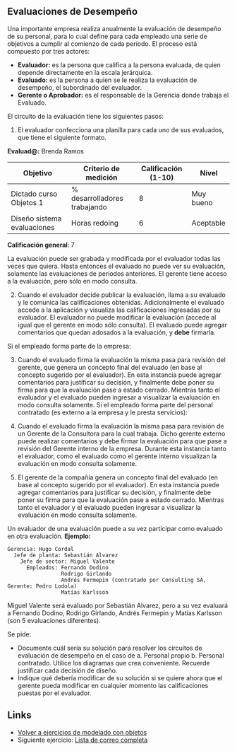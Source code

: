 
## Evaluaciones de Desempeño

Una importante empresa realiza anualmente la evaluación de desempeño de su personal, para lo cual define para cada empleado una serie de objetivos a cumplir al comienzo de cada período. El proceso está compuesto por tres actores: 

- **Evaluador:** es la persona que califica a la persona evaluada, de quien depende directamente en la escala jerárquica. 
- **Evaluado:** es la persona a quien se le realiza la evaluación de desempeño, el subordinado del evaluador. 
- **Gerente o Aprobador:** es el responsable de la Gerencia donde trabaja el Evaluado.

El circuito de la evaluación tiene los siguientes pasos: 

1) El evaluador confecciona una planilla para cada uno de sus evaluados, que tiene el 
siguiente formato. 

**Evaluad@:** Brenda Ramos

| Objetivo | Criterio de medición | Calificación (1-10) | Nivel |
| -------- | -------------------- | ------------------- | ----- |
| Dictado curso Objetos 1 | % desarrolladores trabajando | 8 | Muy bueno |
| Diseño sistema evaluaciones | Horas redoing | 6 | Aceptable |

**Calificación general**: 7

La evaluación puede ser grabada y modificada por el evaluador todas las veces que quiera. Hasta entonces el evaluado no puede ver su evaluación, solamente las evaluaciones de períodos anteriores. El gerente tiene acceso a la evaluación, pero sólo en modo consulta. 

2) Cuando el evaluador decide publicar la evaluación, llama a su evaluado y le comunica las calificaciones obtenidas. Adicionalmente el evaluado accede a la aplicación y visualiza las calificaciones ingresadas por su evaluador. El evaluador no puede modificar la evaluación (accede al igual que el gerente en modo sólo consulta). El evaluado puede agregar comentarios que quedan adosados a la evaluación, y **debe** firmarla.

Si el empleado forma parte de la empresa: 

3. Cuando el evaluado firma la evaluación la misma pasa para revisión del gerente, que genera un concepto final del evaluado (en base al concepto sugerido por el evaluador). En esta instancia puede agregar comentarios para justificar su decisión, y finalmente debe poner su firma para que la evaluación pase a estado cerrado. Mientras tanto el evaluador y el evaluado pueden ingresar a visualizar la evaluación en modo consulta solamente. 
Si el empleado forma parte del personal contratado (es externo a la empresa y le presta servicios): 

4. Cuando el evaluado firma la evaluación la misma pasa para revisión de un Gerente de la Consultora para la cual trabaja. Dicho gerente externo puede realizar comentarios y debe firmar la evaluación para que pase a revisión del Gerente interno de la empresa. Durante esta instancia tanto el evaluador, como el evaluado como el gerente interno visualizan la evaluación en modo consulta solamente.

5. El gerente de la compañía genera un concepto final del evaluado (en base al concepto sugerido por el evaluador). En esta instancia puede agregar comentarios para justificar su decisión, y finalmente debe poner su firma para que la evaluación pase a estado cerrado. Mientras tanto el evaluador y el evaluado pueden ingresar a visualizar la evaluación en modo consulta solamente. 

Un evaluador de una evaluación puede a su vez participar como evaluado en otra evaluación. **Ejemplo:** 

```
Gerencia: Hugo Cordal
  Jefe de planta: Sebastián Alvarez
    Jefe de sector: Miguel Valente
      Empleados: Fernando Dodino
                 Rodrigo Girlando
                 Andrés Fermepin (contratado por Consulting SA, Gerente: Pedro Lodola)
                 Matías Karlsson
```

Miguel Valente será evaluado por Sebastián Alvarez, pero a su vez evaluará a Fernando Dodino, Rodrigo Girlando, Andrés Fermepin y Matías Karlsson (son 5 evaluaciones diferentes).

Se pide:

- Documente cuál sería su solución para resolver los circuitos de evaluación de desempeño en el caso de a. Personal propio b. Personal contratado. Utilice los diagramas que crea conveniente. Recuerde justificar cada decisión de diseño. 
- Indique qué debería modificar de su solución si se quiere ahora que el gerente pueda modificar en cualquier momento las calificaciones puestas por el evaluador. 

## Links

- [Volver a ejercicios de modelado con objetos](index.md)
- Siguiente ejercicio: [Lista de correo completa](listaCorreoCompleta.md)
